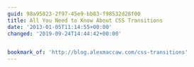 ```yaml
---
guid: 98a95823-2f97-45e9-bb83-f98532d28f00
title: All You Need to Know About CSS Transitions
date: '2013-01-05T11:14:55+00:00'
changed: '2019-09-24T14:44:42+00:00'


bookmark_of: 'http://blog.alexmaccaw.com/css-transitions'
---
```




